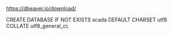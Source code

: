https://dbeaver.io/download/

 CREATE DATABASE IF NOT EXISTS scada DEFAULT CHARSET utf8 COLLATE utf8_general_ci;

